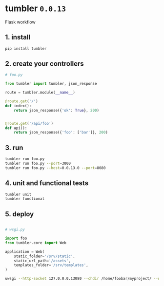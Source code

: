 # tumbler `0.0.13`

Flask workflow


## 1. install

```bash
pip install tumbler
```

## 2. create your controllers

```python
# foo.py

from tumbler import tumbler, json_response

route = tumbler.module(__name__)

@route.get('/')
def index():
    return json_response({'ok': True}, 200)


@route.get('/api/foo')
def api():
    return json_response({'foo': ['bar']}, 200)

```

## 3. run

```bash
tumbler run foo.py
tumbler run foo.py --port=3000
tumbler run foo.py --host=0.0.13.0 --port=8080
```


## 4. unit and functional tests

```bash
tumbler unit
tumbler functional
```

## 5. deploy

```python

# wsgi.py

import foo
from tumbler.core import Web

application = Web(
    static_folder='/srv/static',
    static_url_path='/assets',
    templates_folder='/srv/templates',
)
```

```bash
uwsgi --http-socket 127.0.0.0.13080 --chdir /home/foobar/myproject/ --wsgi-file wsgi.py --master --processes 4 --threads 2 --stats 127.0.0.13:9191
```
